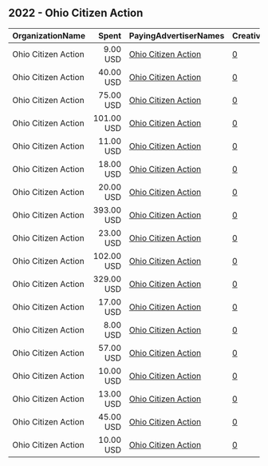 ## 2022 - Ohio Citizen Action 
|OrganizationName|Spent|PayingAdvertiserNames|CreativeUrls|Impressions|Genders|AgeBrackets|CountryCodes|BillingAddresses|CandidateBallotInformation|
|:---|---:|:---|:---|---:|:---|:---|:---|:---|:---|
|Ohio Citizen Action|9.00 USD|[Ohio Citizen Action](2022/Ohio_Citizen_Action.md)|[0](https://www.snap.com/political-ads/asset/4cb0a4828a9e797ff674fcd9c76ec29b7d447f94718f1afd2123bf9670749a5c?mediaType=mp4)|444||18+|united states|"1511 Brookpark Rd,Cleveland,44109,US"||
|Ohio Citizen Action|40.00 USD|[Ohio Citizen Action](2022/Ohio_Citizen_Action.md)|[0](https://www.snap.com/political-ads/asset/e5f66258ba27a21f81f8d568ac027bd8f0cf1401aae10cf3c9b657a4f9cd3e22?mediaType=mp4)|2,102||18+|united states|"1511 Brookpark Rd,Cleveland,44109,US"||
|Ohio Citizen Action|75.00 USD|[Ohio Citizen Action](2022/Ohio_Citizen_Action.md)|[0](https://www.snap.com/political-ads/asset/a45d78328e9f717055b97b3cf0bed0d4653a79df75665c35bc9ae587841fc570?mediaType=mp4)|4,052||18+|united states|"1511 Brookpark Rd,Cleveland,44109,US"||
|Ohio Citizen Action|101.00 USD|[Ohio Citizen Action](2022/Ohio_Citizen_Action.md)|[0](https://www.snap.com/political-ads/asset/fcf00d699935f97adb17949cd06a18b1763d8d3bacf478865aa1ee7a1b247c98?mediaType=mp4)|9,284||18+|united states|"1511 Brookpark Rd,Cleveland,44109,US"||
|Ohio Citizen Action|11.00 USD|[Ohio Citizen Action](2022/Ohio_Citizen_Action.md)|[0](https://www.snap.com/political-ads/asset/49b8ff683f8b94faea79a398152498dc46256caef7d6a85270c8feb6b8929265?mediaType=mp4)|637||18+|united states|"1511 Brookpark Rd,Cleveland,44109,US"||
|Ohio Citizen Action|18.00 USD|[Ohio Citizen Action](2022/Ohio_Citizen_Action.md)|[0](https://www.snap.com/political-ads/asset/1addf3602b50515e0e6bba86b561683cde81cb63a2cff9a0d7cb1683558ac00c?mediaType=mp4)|849||18+|united states|"1511 Brookpark Rd,Cleveland,44109,US"||
|Ohio Citizen Action|20.00 USD|[Ohio Citizen Action](2022/Ohio_Citizen_Action.md)|[0](https://www.snap.com/political-ads/asset/1addf3602b50515e0e6bba86b561683cde81cb63a2cff9a0d7cb1683558ac00c?mediaType=mp4)|2,178||18+|united states|"1511 Brookpark Rd,Cleveland,44109,US"||
|Ohio Citizen Action|393.00 USD|[Ohio Citizen Action](2022/Ohio_Citizen_Action.md)|[0](https://www.snap.com/political-ads/asset/c034e88c413e84243e364add144be61448b147be9ba835c5baad742ed5916ae7?mediaType=mp4)|63,326||18+|united states|"1511 Brookpark Rd,Cleveland,44109,US"||
|Ohio Citizen Action|23.00 USD|[Ohio Citizen Action](2022/Ohio_Citizen_Action.md)|[0](https://www.snap.com/political-ads/asset/e5f66258ba27a21f81f8d568ac027bd8f0cf1401aae10cf3c9b657a4f9cd3e22?mediaType=mp4)|2,577||18+|united states|"1511 Brookpark Rd,Cleveland,44109,US"||
|Ohio Citizen Action|102.00 USD|[Ohio Citizen Action](2022/Ohio_Citizen_Action.md)|[0](https://www.snap.com/political-ads/asset/5edc1c06d48ae4d65b697fc8c7103e83fd8df574a5a7f1ea63abc47a10b64a26?mediaType=mp4)|8,844||18+|united states|"1511 Brookpark Rd,Cleveland,44109,US"||
|Ohio Citizen Action|329.00 USD|[Ohio Citizen Action](2022/Ohio_Citizen_Action.md)|[0](https://www.snap.com/political-ads/asset/5edc1c06d48ae4d65b697fc8c7103e83fd8df574a5a7f1ea63abc47a10b64a26?mediaType=mp4)|61,051||18+|united states|"1511 Brookpark Rd,Cleveland,44109,US"||
|Ohio Citizen Action|17.00 USD|[Ohio Citizen Action](2022/Ohio_Citizen_Action.md)|[0](https://www.snap.com/political-ads/asset/c034e88c413e84243e364add144be61448b147be9ba835c5baad742ed5916ae7?mediaType=mp4)|1,028||18+|united states|"1511 Brookpark Rd,Cleveland,44109,US"||
|Ohio Citizen Action|8.00 USD|[Ohio Citizen Action](2022/Ohio_Citizen_Action.md)|[0](https://www.snap.com/political-ads/asset/4cb0a4828a9e797ff674fcd9c76ec29b7d447f94718f1afd2123bf9670749a5c?mediaType=mp4)|1,257||18+|united states|"1511 Brookpark Rd,Cleveland,44109,US"||
|Ohio Citizen Action|57.00 USD|[Ohio Citizen Action](2022/Ohio_Citizen_Action.md)|[0](https://www.snap.com/political-ads/asset/f106aea233b119da264af6cfdc3a086d253d32c21cd11b1e1ff89b55f01d7188?mediaType=mp4)|6,133||18+|united states|"1511 Brookpark Rd,Cleveland,44109,US"||
|Ohio Citizen Action|10.00 USD|[Ohio Citizen Action](2022/Ohio_Citizen_Action.md)|[0](https://www.snap.com/political-ads/asset/49b8ff683f8b94faea79a398152498dc46256caef7d6a85270c8feb6b8929265?mediaType=mp4)|1,240||18+|united states|"1511 Brookpark Rd,Cleveland,44109,US"||
|Ohio Citizen Action|13.00 USD|[Ohio Citizen Action](2022/Ohio_Citizen_Action.md)|[0](https://www.snap.com/political-ads/asset/f106aea233b119da264af6cfdc3a086d253d32c21cd11b1e1ff89b55f01d7188?mediaType=mp4)|857||18+|united states|"1511 Brookpark Rd,Cleveland,44109,US"||
|Ohio Citizen Action|45.00 USD|[Ohio Citizen Action](2022/Ohio_Citizen_Action.md)|[0](https://www.snap.com/political-ads/asset/fcf00d699935f97adb17949cd06a18b1763d8d3bacf478865aa1ee7a1b247c98?mediaType=mp4)|4,856||18+|united states|"1511 Brookpark Rd,Cleveland,44109,US"||
|Ohio Citizen Action|10.00 USD|[Ohio Citizen Action](2022/Ohio_Citizen_Action.md)|[0](https://www.snap.com/political-ads/asset/a45d78328e9f717055b97b3cf0bed0d4653a79df75665c35bc9ae587841fc570?mediaType=mp4)|1,511||18+|united states|"1511 Brookpark Rd,Cleveland,44109,US"||
